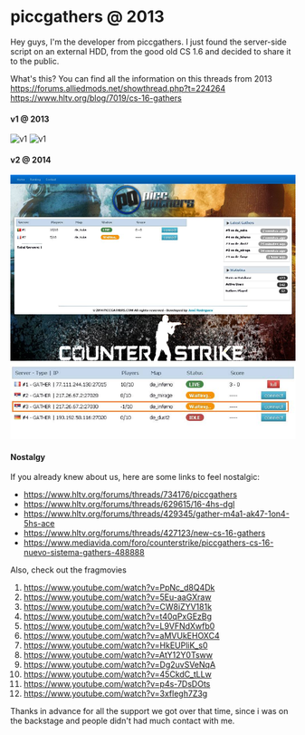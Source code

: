 # piccgathers @ 2013

Hey guys, I'm the developer from piccgathers. I just found the server-side script on an external HDD, from the good old CS 1.6 and decided to share it to the public.

What's this? You can find all the information on this threads from 2013
https://forums.alliedmods.net/showthread.php?t=224264
https://www.hltv.org/blog/7019/cs-16-gathers

#### v1 @ 2013
![v1](https://forums.alliedmods.net/image-proxy/b098a5ad27f3230c476bf44b21c3cc7deb6a43c0/687474703a2f2f7374617469632e686c74762e6f72672f696d616765732f67616c6c65726965732f353036312d6d656469756d2f313337373031373932342e393038372e6a706567)
![v1](https://forums.alliedmods.net/image-proxy/f9dfacdcdbab4b16209bba1397cd6a1fcd9afac0/687474703a2f2f7374617469632e686c74762e6f72672f696d616765732f67616c6c65726965732f353036312d6d656469756d2f313337373031373932392e363439332e6a706567)

#### v2 @ 2014
![v2](https://github.com/ezzejr/pic-hoster/blob/master/i/pzQadP1.jpg?raw=true)
![v2](https://github.com/ezzejr/pic-hoster/blob/master/i/RLVpqOI.jpg?raw=true)

#### Nostalgy
If you already knew about us, here are some links to feel nostalgic:
* https://www.hltv.org/forums/threads/734176/piccgathers
* https://www.hltv.org/forums/threads/629615/16-4hs-dgl
* https://www.hltv.org/forums/threads/429345/gather-m4a1-ak47-1on4-5hs-ace
* https://www.hltv.org/forums/threads/427123/new-cs-16-gathers
* https://www.mediavida.com/foro/counterstrike/piccgathers-cs-16-nuevo-sistema-gathers-488888

Also, check out the fragmovies
1. https://www.youtube.com/watch?v=PpNc_d8Q4Dk
2. https://www.youtube.com/watch?v=5Eu-aaGXraw
3. https://www.youtube.com/watch?v=CW8iZYV181k
4. https://www.youtube.com/watch?v=t40qPxGEzBg
5. https://www.youtube.com/watch?v=L9VFNdXwfb0
6. https://www.youtube.com/watch?v=aMVUkEHOXC4
7. https://www.youtube.com/watch?v=HkEUPliK_s0
8. https://www.youtube.com/watch?v=AtY12Y0Tsww
9. https://www.youtube.com/watch?v=Dg2uvSVeNqA
10. https://www.youtube.com/watch?v=45CkdC_tLLw
11. https://www.youtube.com/watch?v=p4s-7DsDOts
12. https://www.youtube.com/watch?v=3xflegh7Z3g

Thanks in advance for all the support we got over that time, since i was on the backstage and people didn't had much contact with me.
